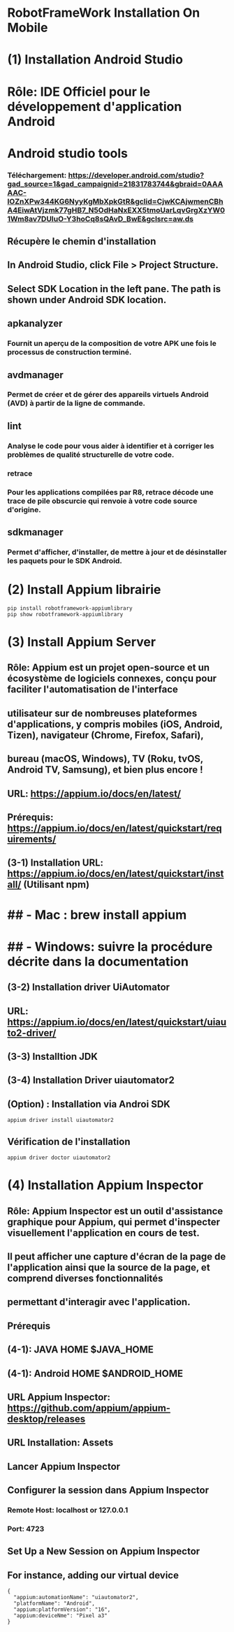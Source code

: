 # RobotFrameWork Installation On Mobile
# (1) Installation Android Studio
# Rôle: IDE Officiel pour le développement d'application  Android

# Android studio tools
### Téléchargement: https://developer.android.com/studio?gad_source=1&gad_campaignid=21831783744&gbraid=0AAAAAC-IOZnXPw344KG6NyyKgMbXpkGtR&gclid=CjwKCAjwmenCBhA4EiwAtVjzmk77gHB7_N5OdHaNxEXX5tmoUarLqvGrgXzYW01Wm8av7DUIuO-Y3hoCq8sQAvD_BwE&gclsrc=aw.ds 

## Récupère le chemin d'installation
## In Android Studio, click File > Project Structure.
## Select SDK Location in the left pane. The path is shown under Android SDK location.

## apkanalyzer
### Fournit un aperçu de la composition de votre APK une fois le processus de construction terminé.

## avdmanager
### Permet de créer et de gérer des appareils virtuels Android (AVD) à partir de la ligne de commande.

## lint
### Analyse le code pour vous aider à identifier et à corriger les problèmes de qualité structurelle de votre code.

### retrace
### Pour les applications compilées par R8, retrace décode une trace de pile obscurcie qui renvoie à votre code source d'origine.

## sdkmanager
### Permet d'afficher, d'installer, de mettre à jour et de désinstaller les paquets pour le SDK Android.


# (2) Install Appium librairie

```
pip install robotframework-appiumlibrary
pip show robotframework-appiumlibrary
```

# (3) Install Appium Server
## Rôle: Appium est un projet open-source et un écosystème de logiciels connexes, conçu pour faciliter l'automatisation de l'interface
## utilisateur sur de nombreuses plateformes d'applications, y compris mobiles (iOS, Android, Tizen), navigateur (Chrome, Firefox, Safari), 
## bureau (macOS, Windows), TV (Roku, tvOS, Android TV, Samsung), et bien plus encore !

## URL: https://appium.io/docs/en/latest/ 
## Prérequis: https://appium.io/docs/en/latest/quickstart/requirements/ 
## (3-1) Installation URL: https://appium.io/docs/en/latest/quickstart/install/ (Utilisant npm)
 #   ## - Mac :  brew install appium
 #   ## - Windows: suivre la procédure décrite dans la documentation
## (3-2) Installation driver UiAutomator
## URL: https://appium.io/docs/en/latest/quickstart/uiauto2-driver/
## (3-3) Installtion JDK
## (3-4) Installation Driver uiautomator2
## (Option) : Installation via Androi SDK
```
appium driver install uiautomator2
```

## Vérification de l'installation
```
appium driver doctor uiautomator2
```

# (4) Installation Appium Inspector
## Rôle: Appium Inspector est un outil d'assistance graphique pour Appium, qui permet d'inspecter visuellement l'application en cours de test. 
## Il peut afficher une capture d'écran de la page de l'application ainsi que la source de la page, et comprend diverses fonctionnalités 
## permettant d'interagir avec l'application.

## Prérequis
## (4-1): JAVA HOME $JAVA_HOME 
## (4-1): Android HOME $ANDROID_HOME
## URL Appium Inspector: https://github.com/appium/appium-desktop/releases 
## URL Installation: Assets
## Lancer Appium Inspector
## Configurer la session dans Appium Inspector

### Remote Host: localhost or 127.0.0.1
### Port: 4723

## Set Up a New Session on Appium Inspector
## For instance, adding our virtual device

```
{
  "appium:automationName": "uiautomator2",
  "platformName": "Android",
  "appium:platformVersion": "16",
  "appium:deviceNme": "Pixel a3"
}
```
